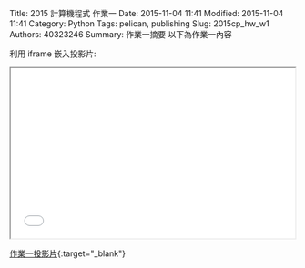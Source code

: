 Title: 2015 計算機程式 作業一
Date: 2015-11-04 11:41
Modified: 2015-11-04 11:41
Category: Python
Tags: pelican, publishing
Slug: 2015cp_hw_w1
Authors: 40323246
Summary: 作業一摘要
以下為作業一內容

利用 iframe 嵌入投影片:

<iframe src="simplest.html" width="500" height="300"></iframe>

[作業一投影片](simplest.html){:target="_blank"}